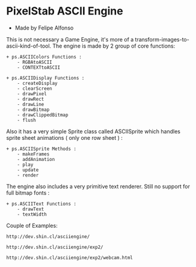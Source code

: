 PixelStab ASCII Engine
======================

- Made by Felipe Alfonso

This is not necessary a Game Engine, it's more of a transform-images-to-ascii-kind-of-tool.
The engine is made by 2 group of core functions:

	+ ps.ASCIIColors Functions :
		- RGBAtoASCII
		- CONTEXTtoASCII

	+ ps.ASCIIDisplay Functions :
		- createDisplay
		- clearScreen
		- drawPixel
		- drawRect
		- drawLine
		- drawBitmap
		- drawClippedBitmap
		- flush

Also it has a very simple Sprite class called ASCIISprite which handles sprite sheet animations ( only one row sheet ) :

	+ ps.ASCIISprite Methods :
		- makeFrames
		- addAnimation
		- play
		- update
		- render

The engine also includes a very primitive text renderer. Still no support for full bitmap fonts :

	+ ps.ASCIIText Functions :
		- drawText
		- textWidth


Couple of Examples:

	http://dev.shin.cl/asciiengine/

	http://dev.shin.cl/asciiengine/exp2/

	http://dev.shin.cl/asciiengine/exp2/webcam.html